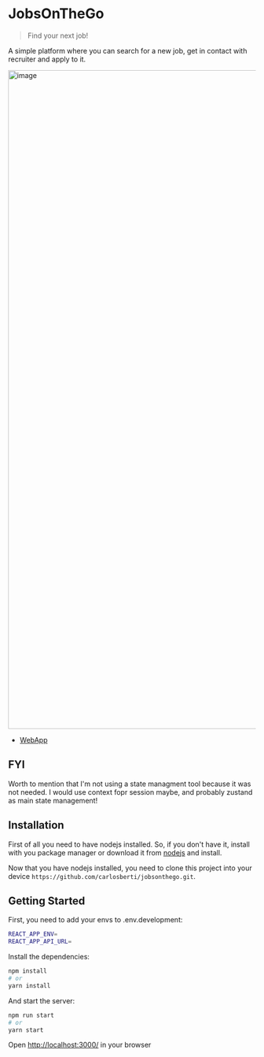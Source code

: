 # JobsOnTheGo
> Find your next job!

A simple platform where you can search for a new job, get in contact with recruiter and apply to it.

<img width="1338" alt="image" src="https://github.com/carlosberti/jobsonthego/assets/22118601/caadabe2-2b09-4b76-b7b9-ee937b226055">

- [WebApp](https://jobsonthego.carlosberti.dev/)

## FYI

Worth to mention that I'm not using a state managment tool because it was not needed. I would use context fopr session maybe, and probably zustand as main state management!

## Installation

First of all you need to have nodejs installed. So, if you don't have it, install with you package manager or download it from [nodejs](https://nodejs.org/en/) and install.

Now that you have nodejs installed, you need to clone this project into your device `https://github.com/carlosberti/jobsonthego.git`.

## Getting Started

First, you need to add your envs to .env.development:

```bash
REACT_APP_ENV=
REACT_APP_API_URL=
```

Install the dependencies:

```bash
npm install
# or
yarn install
```

And start the server: 

```bash
npm run start
# or
yarn start
```

Open [http://localhost:3000/](http://localhost:3000/) in your browser
